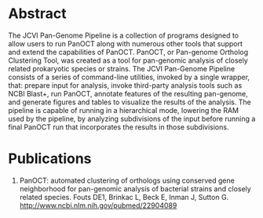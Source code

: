 # Abstract

The JCVI Pan-Genome Pipeline is a collection of programs designed to allow users to run PanOCT along with numerous other tools that support and extend the capabilities of PanOCT.  PanOCT, or Pan-genome Ortholog Clustering Tool, was created as a tool for pan-genomic analysis of closely related prokaryotic species or strains.  The JCVI Pan-Genome Pipeline consists of a series of command-line utilities, invoked by a single wrapper, that: prepare input for analysis, invoke third-party analysis tools such as NCBI Blast+, run PanOCT, annotate features of the resulting pan-genome, and generate figures and tables to visualize the results of the analysis.  The pipeline is capable of running in a hierarchical mode, lowering the RAM used by the pipeline, by analyzing subdivisions of the input before running a final PanOCT run that incorporates the results in those subdivisions.

# Publications
  1. PanOCT: automated clustering of orthologs using conserved gene neighborhood for pan-genomic analysis of bacterial strains and closely related species.
   Fouts DE1, Brinkac L, Beck E, Inman J, Sutton G.
   http://www.ncbi.nlm.nih.gov/pubmed/22904089
